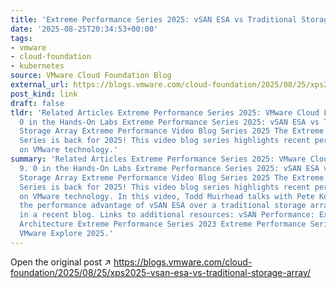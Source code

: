 ```yaml
---
title: 'Extreme Performance Series 2025: vSAN ESA vs Traditional Storage Array'
date: '2025-08-25T20:34:53+00:00'
tags:
- vmware
- cloud-foundation
- kubernetes
source: VMware Cloud Foundation Blog
external_url: https://blogs.vmware.com/cloud-foundation/2025/08/25/xps2025-vsan-esa-vs-traditional-storage-array/
post_kind: link
draft: false
tldr: 'Related Articles Extreme Performance Series 2025: VMware Cloud Foundation 9.
  0 in the Hands-On Labs Extreme Performance Series 2025: vSAN ESA vs Traditional
  Storage Array Extreme Performance Video Blog Series 2025 The Extreme Performance
  Series is back for 2025! This video blog series highlights recent performance work
  on VMware technology.'
summary: 'Related Articles Extreme Performance Series 2025: VMware Cloud Foundation
  9. 0 in the Hands-On Labs Extreme Performance Series 2025: vSAN ESA vs Traditional
  Storage Array Extreme Performance Video Blog Series 2025 The Extreme Performance
  Series is back for 2025! This video blog series highlights recent performance work
  on VMware technology. In this video, Todd Muirhead talks with Pete Koehler about
  the performance advantage of vSAN ESA over a traditional storage array that he discussed
  in a recent blog. Links to additional resources: vSAN Performance: Express Storage
  Architecture Extreme Performance Series 2023 Extreme Performance Series Playlist
  VMware Explore 2025.'
---
```

Open the original post ↗ https://blogs.vmware.com/cloud-foundation/2025/08/25/xps2025-vsan-esa-vs-traditional-storage-array/
